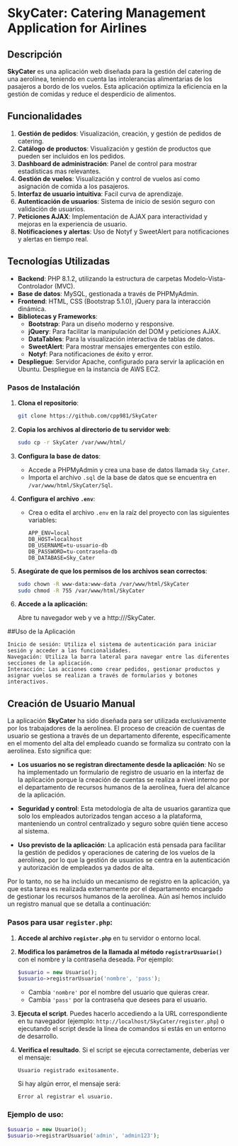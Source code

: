 # SkyCater: Catering Management Application for Airlines

## Descripción

**SkyCater** es una aplicación web diseñada para la gestión del catering de una aerolínea, teniendo en cuenta las intolerancias alimentarias de los pasajeros a bordo de los vuelos. Esta aplicación optimiza la eficiencia en la gestión de comidas y reduce el desperdicio de alimentos.

## Funcionalidades

1. **Gestión de pedidos**: Visualización, creación, y gestión de pedidos de catering.
2. **Catálogo de productos**: Visualización y gestión de productos que pueden ser incluidos en los pedidos.
3. **Dashboard de administración**: Panel de control para mostrar estadísticas mas relevantes.
4. **Gestión de vuelos**: Visualización y control de vuelos así como asignación de comida a los pasajeros.
5. **Interfaz de usuario intuitiva**: Facil curva de aprendizaje.
6. **Autenticación de usuarios**: Sistema de inicio de sesión seguro con validación de usuarios.
7. **Peticiones AJAX**: Implementación de AJAX para interactividad y mejoras en la experiencia de usuario.
9. **Notificaciones y alertas**: Uso de Notyf y SweetAlert para notificaciones y alertas en tiempo real.

## Tecnologías Utilizadas

- **Backend**: PHP 8.1.2, utilizando la estructura de carpetas Modelo-Vista-Controlador (MVC).
- **Base de datos**: MySQL, gestionada a través de PHPMyAdmin.
- **Frontend**: HTML, CSS (Bootstrap 5.1.0), jQuery para la interacción dinámica.
- **Bibliotecas y Frameworks**:
  - **Bootstrap**: Para un diseño moderno y responsive.
  - **jQuery**: Para facilitar la manipulación del DOM y peticiones AJAX.
  - **DataTables**: Para la visualización interactiva de tablas de datos.
  - **SweetAlert**: Para mostrar mensajes emergentes con estilo.
  - **Notyf**: Para notificaciones de éxito y error.
- **Despliegue**: Servidor Apache, configurado para servir la aplicación en Ubuntu. Despliegue en la instancia de AWS EC2.

### Pasos de Instalación

1. **Clona el repositorio**:
    ```bash
    git clone https://github.com/cpp981/SkyCater
    ```

2. **Copia los archivos al directorio de tu servidor web**:
    ```bash
    sudo cp -r SkyCater /var/www/html/
    ```

3. **Configura la base de datos**:
   - Accede a PHPMyAdmin y crea una base de datos llamada `Sky_Cater`.
   - Importa el archivo `.sql` de la base de datos que se encuentra en `/var/www/html/SkyCater/Sql`.

4. **Configura el archivo `.env`**:
   - Crea o edita el archivo `.env` en la raíz del proyecto con las siguientes variables:
     ```env
     APP_ENV=local
     DB_HOST=localhost
     DB_USERNAME=tu-usuario-db
     DB_PASSWORD=tu-contraseña-db
     DB_DATABASE=Sky_Cater
     ```

5. **Asegúrate de que los permisos de los archivos sean correctos**:
   ```bash
   sudo chown -R www-data:www-data /var/www/html/SkyCater
   sudo chmod -R 755 /var/www/html/SkyCater

6. **Accede a la aplicación:**

    Abre tu navegador web y ve a http://<tu-ip>/SkyCater.

##Uso de la Aplicación

    Inicio de sesión: Utiliza el sistema de autenticación para iniciar sesión y acceder a las funcionalidades.
    Navegación: Utiliza la barra lateral para navegar entre las diferentes secciones de la aplicación.
    Interacción: Las acciones como crear pedidos, gestionar productos y asignar vuelos se realizan a través de formularios y botones interactivos.

## Creación de Usuario Manual

La aplicación **SkyCater** ha sido diseñada para ser utilizada exclusivamente por los trabajadores de la aerolínea. El proceso de creación de cuentas de usuario se gestiona a través de un departamento diferente, específicamente en el momento del alta del empleado cuando se formaliza su contrato con la aerolínea. Esto significa que:

- **Los usuarios no se registran directamente desde la aplicación**: No se ha implementado un formulario de registro de usuario en la interfaz de la aplicación porque la creación de cuentas se realiza a nivel interno por el departamento de recursos humanos de la aerolínea, fuera del alcance de la aplicación.

- **Seguridad y control**: Esta metodología de alta de usuarios garantiza que solo los empleados autorizados tengan acceso a la plataforma, manteniendo un control centralizado y seguro sobre quién tiene acceso al sistema.

- **Uso previsto de la aplicación**: La aplicación está pensada para facilitar la gestión de pedidos y operaciones de catering de los vuelos de la aerolínea, por lo que la gestión de usuarios se centra en la autenticación y autorización de empleados ya dados de alta.

Por lo tanto, no se ha incluido un mecanismo de registro en la aplicación, ya que esta tarea es realizada externamente por el departamento encargado de gestionar los recursos humanos de la aerolínea.
Aún así hemos incluido un registro manual que se detalla a continuación:

### Pasos para usar `register.php`:

1. **Accede al archivo `register.php`** en tu servidor o entorno local.
2. **Modifica los parámetros de la llamada al método `registrarUsuario()`** con el nombre y la contraseña deseada. Por ejemplo:
    ```php
    $usuario = new Usuario();
    $usuario->registrarUsuario('nombre', 'pass');
    ```

    - Cambia `'nombre'` por el nombre del usuario que quieras crear.
    - Cambia `'pass'` por la contraseña que desees para el usuario.

3. **Ejecuta el script**. Puedes hacerlo accediendo a la URL correspondiente en tu navegador (ejemplo: `http://localhost/SkyCater/register.php`) o ejecutando el script desde la línea de comandos si estás en un entorno de desarrollo.

4. **Verifica el resultado**. Si el script se ejecuta correctamente, deberías ver el mensaje:
    ```
    Usuario registrado exitosamente.
    ```
   Si hay algún error, el mensaje será:
    ```
    Error al registrar el usuario.
    ```

### Ejemplo de uso:

```php
$usuario = new Usuario();
$usuario->registrarUsuario('admin', 'admin123');

